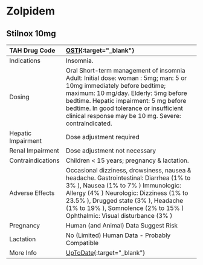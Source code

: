 # Zolpidem

## Stilnox 10mg

| TAH Drug Code      | [OSTI](https://www.tahsda.org.tw/drugs/hissearch.php?drug_code=OSTI){:target="_blank"}                                                                                                                                                                                                                   |
|:-------------------|:---------------------------------------------------------------------------------------------------------------------------------------------------------------------------------------------------------------------------------------------------------------------------------------------------------|
| Indications        | Insomnia.                                                                                                                                                                                                                                                                                                |
| Dosing             | Oral Short-term management of insomnia Adult: Initial dose: woman : 5mg; man: 5 or 10mg immediately before bedtime; maximum: 10 mg/day. Elderly: 5mg before bedtime. Hepatic impairment: 5 mg before bedtime. In good tolerance or insufficient clinical response may be 10 mg. Severe: contraindicated. |
| Hepatic Impairment | Dose adjustment required                                                                                                                                                                                                                                                                                 |
| Renal Impairment   | Dose adjustment not necessary                                                                                                                                                                                                                                                                            |
| Contraindications  | Children < 15 years; pregnancy & lactation.                                                                                                                                                                                                                                                              |
| Adverse Effects    | Occasional dizziness, drowsiness, nausea & headache. Gastrointestinal: Diarrhea (1% to 3% ), Nausea (1% to 7% ) Immunologic: Allergy (4% ) Neurologic: Dizziness (1% to 23.5% ), Drugged state (3% ), Headache (1% to 19% ), Somnolence (2% to 15% ) Ophthalmic: Visual disturbance (3% )                |
| Pregnancy          | Human (and Animal) Data Suggest Risk                                                                                                                                                                                                                                                                     |
| Lactation          | No (Limited) Human Data - Probably Compatible                                                                                                                                                                                                                                                            |
| More Info          | [UpToDate](https://www.uptodate.com/contents/zolpidem-drug-information){:target="_blank"}                                                                                                                                                                                                                |

